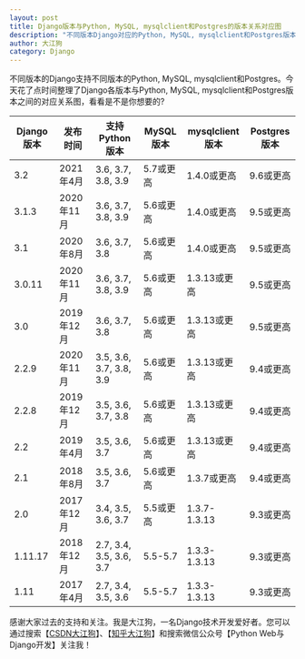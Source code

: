 ```yaml
---
layout: post
title: Django版本与Python, MySQL, mysqlclient和Postgres的版本关系对应图
description: "不同版本Django对应的Python, MySQL, mysqlclient和Postgres版本"
author: 大江狗
category: Django
---
```

不同版本的Django支持不同版本的Python, MySQL, mysqlclient和Postgres。今天花了点时间整理了Django各版本与Python, MySQL, mysqlclient和Postgres版本之间的对应关系图，看看是不是你想要的?

| Django版本 | 发布时间   | 支持Python版本           | MySQL版本 | mysqlclient版本 | Postgres版本 |
| ---------- | ---------- | ------------------------ | --------- | --------------- | ------------ |
| 3.2        | 2021年4月  | 3.6, 3.7, 3.8, 3.9       | 5.7或更高 | 1.4.0或更高     | 9.6或更高    |
| 3.1.3      | 2020年11月 | 3.6, 3.7, 3.8, 3.9       | 5.6或更高 | 1.4.0或更高     | 9.5或更高    |
| 3.1        | 2020年8月  | 3.6, 3.7, 3.8            | 5.6或更高 | 1.4.0或更高     | 9.5或更高    |
| 3.0.11     | 2020年11月 | 3.6, 3.7, 3.8, 3.9       | 5.6或更高 | 1.3.13或更高    | 9.5或更高    |
| 3.0        | 2019年12月 | 3.6, 3.7, 3.8            | 5.6或更高 | 1.3.13或更高    | 9.5或更高    |
| 2.2.9      | 2020年11月 | 3.5, 3.6, 3.7, 3.8,  3.9 | 5.6或更高 | 1.3.13或更高    | 9.4或更高    |
| 2.2.8      | 2019年12月 | 3.5, 3.6, 3.7, 3.8       | 5.6或更高 | 1.3.13或更高    | 9.4或更高    |
| 2.2        | 2019年4月  | 3.5, 3.6, 3.7            | 5.6或更高 | 1.3.13或更高    | 9.4或更高    |
| 2.1        | 2018年8月  | 3.5, 3.6, 3.7            | 5.6或更高 | 1.3.7或更高     | 9.4或更高    |
| 2.0        | 2017年12月 | 3.4, 3.5, 3.6, 3.7       | 5.5或更高 | 1.3.7-1.3.13    | 9.3或更高    |
| 1.11.17    | 2018年12月 | 2.7, 3.4, 3.5, 3.6,  3.7 | 5.5-5.7   | 1.3.3-1.3.13    | 9.3或更高    |
| 1.11       | 2017年4月  | 2.7, 3.4, 3.5, 3.6       | 5.5-5.7   | 1.3.3-1.3.13    | 9.3或更高    |

感谢大家过去的支持和关注。我是大江狗，一名Django技术开发爱好者。您可以通过搜索【<a href="https://blog.csdn.net/weixin_42134789">CSDN大江狗</a>】、【<a href="https://www.zhihu.com/people/shi-yun-bo-53">知乎大江狗</a>】和搜索微信公众号【Python Web与Django开发】关注我！
